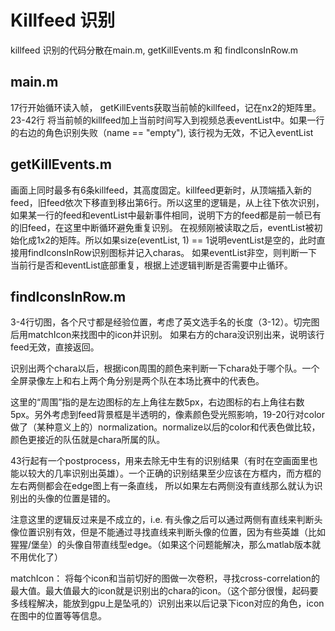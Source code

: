 # Killfeed 识别

killfeed 识别的代码分散在main.m, getKillEvents.m 和 findIconsInRow.m

## main.m

17行开始循环读入帧， getKillEvents获取当前帧的killfeed，记在nx2的矩阵里。
23-42行 将当前帧的killfeed加上当前时间写入到视频总表eventList中。如果一行的右边的角色识别失败（name == "empty"), 该行视为无效，不记入eventList

## getKillEvents.m
画面上同时最多有6条killfeed，其高度固定。killfeed更新时，从顶端插入新的feed，旧feed依次下移直到移出第6行。所以这里的逻辑是，从上往下依次识别，如果某一行的feed和eventList中最新事件相同，说明下方的feed都是前一帧已有的旧feed，在这里中断循环避免重复识别。
在视频刚被读取之后，eventList被初始化成1x2的矩阵。所以如果size(eventList, 1) == 1说明eventList是空的，此时直接用findIconsInRow识别图标并记入charas。
如果eventList非空，则判断一下当前行是否和eventList底部重复，根据上述逻辑判断是否需要中止循环。

## findIconsInRow.m

3-4行切图，各个尺寸都是经验位置，考虑了英文选手名的长度（3-12）。切完图后用matchIcon来找图中的icon并识别。
如果右方的chara没识别出来，说明该行feed无效，直接返回。

识别出两个chara以后，根据icon周围的颜色来判断一下chara处于哪个队。一个全屏录像左上和右上两个角分别是两个队在本场比赛中的代表色。

这里的“周围”指的是左边图标的左上角往左数5px，右边图标的右上角往右数5px。另外考虑到feed背景框是半透明的，像素颜色受光照影响，19-20行对color做了（某种意义上的）normalization。normalize以后的color和代表色做比较，颜色更接近的队伍就是chara所属的队。

43行起有一个postprocess，用来去除无中生有的识别结果（有时在空画面里也能以较大的几率识别出英雄）。一个正确的识别结果至少应该在方框内，而方框的左右两侧都会在edge图上有一条直线， 所以如果左右两侧没有直线那么就认为识别出的头像的位置是错的。

注意这里的逻辑反过来是不成立的，i.e. 有头像之后可以通过两侧有直线来判断头像位置识别有效，但是不能通过寻找直线来判断头像的位置，因为有些英雄（比如猩猩/堡垒）的头像自带直线型edge。（如果这个问题能解决，那么matlab版本就不用优化了）

matchIcon： 将每个icon和当前切好的图做一次卷积，寻找cross-correlation的最大值。最大值最大的icon就是识别出的chara的icon。（这个部分很慢，起码要多线程解决，能放到gpu上是坠吼的）识别出来以后记录下icon对应的角色，icon在图中的位置等等信息。

